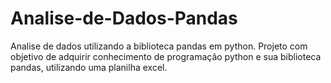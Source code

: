 # Analise-de-Dados-Pandas
Analise de dados utilizando a biblioteca pandas em python.
Projeto com objetivo de adquirir conhecimento de programação python e sua biblioteca pandas, utilizando uma planilha excel.
